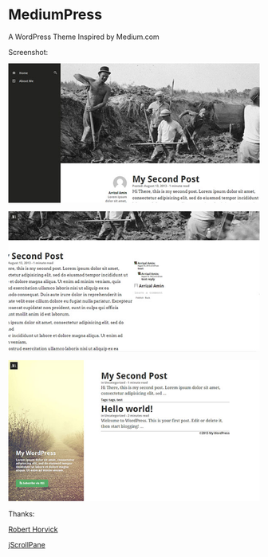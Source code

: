 MediumPress
===========

A WordPress Theme Inspired by Medium.com

Screenshot:
<p><img src="/screenshots/1.jpg" width="600px" /></p>
<p><img src="/screenshots/2.jpg" width="600px" /></p>
<p><img src="/screenshots/3.jpg" width="600px" /></p>


Thanks:
<p><a href="http://www.roberthorvick.com/2013/06/28/a-minimal-wordpress-theme-inspired-loosely-by-medium-com/">Robert Horvick</a></p>
<p><a href="http://jscrollpane.kelvinluck.com">jScrollPane</a></p>